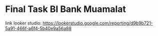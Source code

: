 # Final Task BI Bank Muamalat

link looker studio: https://lookerstudio.google.com/reporting/d9b9b721-5a91-466f-a6f4-5b40e9a56a88
